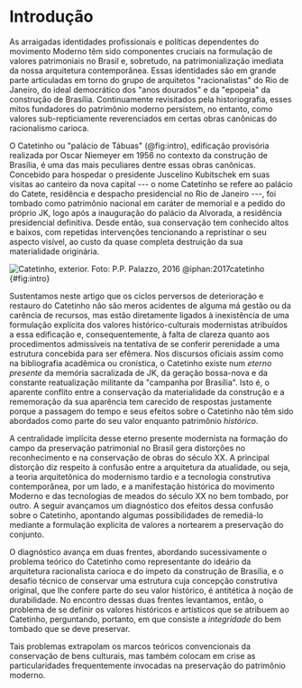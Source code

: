 Introdução
==========

As arraigadas identidades profissionais e políticas dependentes do
movimento Moderno têm sido componentes cruciais na formulação de valores
patrimoniais no Brasil e, sobretudo, na patrimonialização imediata da
nossa arquitetura contemporânea. Essas identidades são em grande parte
articuladas em torno do grupo de arquitetos "racionalistas" do Rio de
Janeiro, do ideal democrático dos "anos dourados" e da "epopeia" da
construção de Brasília. Continuamente revisitados pela historiografia,
esses mitos fundadores do patrimônio moderno persistem, no entanto, como
valores sub-repticiamente reverenciados em certas obras canônicas do
racionalismo carioca.

O Catetinho ou "palácio de Tábuas" (@fig:intro), edificação provisória
realizada por Oscar Niemeyer em 1956 no contexto da construção de
Brasília, é uma das mais peculiares dentre essas obras canônicas.
Concebido para hospedar o presidente Juscelino Kubitschek em suas
visitas ao canteiro da nova capital --- o nome Catetinho se refere ao
palácio do Catete, residência e despacho presidencial no Rio de Janeiro
---, foi tombado como patrimônio nacional  em caráter de memorial e a
pedido do próprio JK, logo após a inauguração do palácio da Alvorada, a
residência presidencial definitiva. Desde então, sua conservação tem
conhecido altos e baixos, com repetidas intervenções tencionando a
repristinar o seu aspecto visível, ao custo da quase completa destruição
da sua materialidade originária.

![Catetinho, exterior. Foto: P.P. Palazzo, 2016 @iphan:2017catetinho
](https://www.integra.unb.br/s/cHSbfbgXNW2wAp5/preview){#fig:intro}

Sustentamos neste artigo que os ciclos perversos de deterioração e
restauro do Catetinho não são meros acidentes de alguma má gestão ou da
carência de recursos, mas estão diretamente ligados à inexistência de
uma formulação explícita dos valores histórico-culturais modernistas
atribuídos a essa edificação e, consequentemente, à falta de clareza
quanto aos procedimentos admissíveis na tentativa de se conferir
perenidade a uma estrutura concebida para ser efêmera. Nos discursos
oficiais assim como na bibliografia acadêmica ou cronística, o Catetinho
existe num *eterno presente* da memória sacralizada de JK, da geração
bossa-nova e da constante reatualização militante da "campanha por
Brasília". Isto é, o aparente conflito entre a conservação da
materialidade da construção e a rememoração da sua aparência tem
carecido de respostas justamente porque a passagem do tempo e seus
efeitos sobre o Catetinho não têm sido abordados como parte do seu valor
enquanto patrimônio *histórico*.

A centralidade implícita desse eterno presente modernista na formação do
campo da preservação patrimonial no Brasil gera distorções no
reconhecimento e na conservação de obras do século XX. A principal
distorção diz respeito à confusão entre a arquitetura da atualidade, ou
seja, a teoria arquitetônica do modernismo tardio e a tecnologia
construtiva contemporânea, por um lado, e a manifestação histórica do
movimento Moderno e das tecnologias de meados do século XX no bem
tombado, por outro. A seguir avançamos um diagnóstico dos efeitos dessa
confusão sobre o Catetinho, apontando algumas possibilidades de
remediá-lo mediante a formulação explícita de valores a nortearem a
preservação do conjunto.

O diagnóstico avança em duas frentes, abordando sucessivamente o
problema teórico do Catetinho como representante do ideário da
arquitetura racionalista carioca e do ímpeto da construção de Brasília,
e o desafio técnico de conservar uma estrutura cuja concepção
construtiva original, que lhe confere parte do seu valor histórico, é
antitética à noção de durabilidade. No encontro dessas duas frentes
levantamos, então, o problema de se definir os valores históricos e
artísticos que se atribuem ao Catetinho, perguntando, portanto, em que
consiste a *integridade* do bem tombado que se deve preservar.

Tais problemas extrapolam os marcos teóricos convencionais da
conservação de bens culturais, mas também colocam em crise as
particularidades frequentemente invocadas na preservação do patrimônio
moderno.


